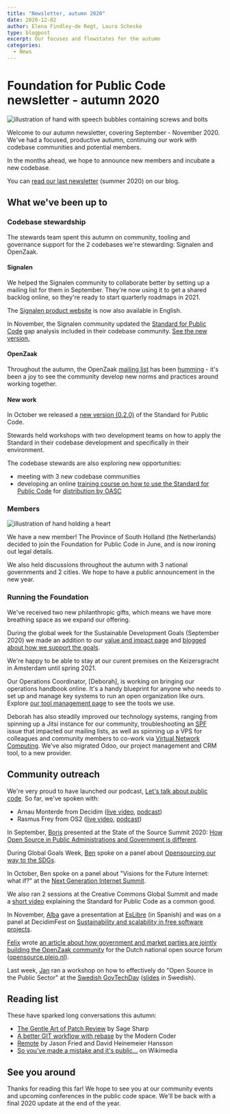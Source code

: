 ```yaml
---
title: "Newsletter, autumn 2020"
date: 2020-12-02
author: Elena Findley-de Regt, Laura Scheske
type: blogpost
excerpt: Our focuses and flowstates for the autumn
categories:
  - News
---
```



# Foundation for Public Code newsletter - autumn 2020

![illustration of hand with speech bubbles containing screws and bolts]({{site.url}}/assets/service-3.png)

Welcome to our autumn newsletter, covering September - November 2020. We've had a focused, productive autumn, continuing our work with codebase communities and potential members.

In the months ahead, we hope to announce new members and incubate a new codebase.

You can [read our last newsletter](https://blog.publiccode.net/news/2020/12/02/summer-2020-newsletter.html) (summer 2020) on our blog.

## What we've been up to

### Codebase stewardship

The stewards team spent this autumn on community, tooling and governance support for the 2 codebases we're stewarding: Signalen and OpenZaak.

#### Signalen

We helped the Signalen community to collaborate better by setting up a mailing list for them in September. They're now using it to get a shared backlog online, so they're ready to start quarterly roadmaps in 2021.

The [Signalen product website](https://signalen.org/en/) is now also available in English.

In November, the Signalen community updated the [Standard for Public Code](https://standard.publiccode.net/) gap analysis included in their codebase community. [See the new version.](https://github.com/Amsterdam/signals/blob/master/docs/topics/signalen-and-standard-for-public-code.md)

#### OpenZaak

Throughout the autumn, the OpenZaak [mailing list](https://lists.publiccode.net/mailman/postorius/lists/openzaak-discuss.lists.publiccode.net/) has been [humming](https://lists.publiccode.net/hyperkitty/hyperkitty/list/openzaak-discuss@lists.publiccode.net/) - it's been a joy to see the community develop new norms and practices around working together.

#### New work

In October we released a [new version (0.2.0)](https://github.com/publiccodenet/standard/releases/tag/0.2.0) of the Standard for Public Code.

Stewards held workshops with two development teams on how to apply the Standard in their codebase development and specifically in their environment.

The codebase stewards are also exploring new opportunities:

- meeting with 3 new codebase communities
- developing an online [training course on how to use the Standard for Public Code](https://github.com/publiccodenet/about/issues/792) for [distribution by OASC](https://oasc.learnworlds.com/)

### Members

![illustration of hand holding a heart]({{site.url}}/assets/trustworthy.png)

We have a new member! The Province of South Holland (the Netherlands) decided to join the Foundation for Public Code in June, and is now ironing out legal details.

We also held discussions throughout the autumn with 3 national governments and 2 cities. We hope to have a public announcement in the new year.

### Running the Foundation

We've received two new philanthropic gifts, which means we have more breathing space as we expand our offering.

During the global week for the Sustainable Development Goals (September 2020) we made an addition to our [value and impact page](https://about.publiccode.net/activities/value-and-impact/sustainable-development-goals.html) and [blogged about how we support the goals](https://blog.publiccode.net/policy/2020/10/02/we-support-the-sustainable-development-goals.html).

We're happy to be able to stay at our curent premises on the Keizersgracht in Amsterdam until spring 2021.

Our Operations Coordinator, [Deborah], is working on bringing our operations handbook online. It's a handy blueprint for anyone who needs to set up and manage key systems to run an open organization like ours. Explore  [our tool management page](https://about.publiccode.net/activities/tool-management/) to see the tools we use.

Deborah has also steadily improved our technology systems, ranging from spinning up a Jitsi instance for our community, troubleshooting an [SPF](https://en.wikipedia.org/wiki/Sender_Policy_Framework) issue that impacted our mailing lists, as well as spinning up a VPS for colleagues and community members to co-work via [Virtual Network Computing](https://en.wikipedia.org/wiki/Virtual_Network_Computing). We've also migrated Odoo, our project management and CRM tool, to a new provider.

## Community outreach

We're very proud to have launched our podcast, [Let's talk about public code](https://podcast.publiccode.net/). So far, we've spoken with:

- Arnau Monterde from Decidim ([live video](https://www.youtube.com/watch?v=MFAb8QaDXFY), [podcast](https://podcast.publiccode.net/e/lets-talk-about-public-code-1-arnau-monterde-decidim/))
- Rasmus Frey from OS2 ([live video](https://www.youtube.com/watch?v=fAkT9h4owhs), [podcast](https://podcast.publiccode.net/e/lets-talk-about-public-code-2-rasmus-frey-os2/))

In September, [Boris](https://publiccode.net/team/boris-van-hoytema.html) presented at the State of the Source Summit 2020: [How Open Source in Public Administrations and Government is different](https://www.youtube.com/watch?v=R7B2809l6EU).

During Global Goals Week, [Ben](https://publiccode.net/team/ben-cerveny.html) spoke on a panel about [Opensourcing our way to the SDGs](https://www.youtube.com/watch?v=FkeQzL5q5t4&list=PL_5ziu2gADmDcp_ER8x2rcT1HOBaIe5cl&index=4).

In October, Ben spoke on a panel about "Visions for the Future Internet: what if?" at the [Next Generation Internet Summit](https://www.youtube.com/watch?v=f0avTD7WR1U).

We also ran 2 sessions at the Creative Commons Global Summit and made a [short video](https://www.youtube.com/watch?v=QWt6vB-cipE) explaining the Standard for Public Code as a common good.

In November, [Alba](https://web.archive.org/web/20210225190155/https://publiccode.net/who-we-are/team/alba-roza.html) gave a presentation at [EsLibre](https://www.youtube.com/watch?v=iBi551I2E2c) (in Spanish) and was on a panel at DecidimFest on [Sustainability and scalability in free software projects](https://www.youtube.com/watch?v=v4rXEjJlm8Q&feature=youtu.be).

[Felix](https://web.archive.org/web/20210225192009/https://publiccode.net/who-we-are/team/felix-faassen.html) wrote [an article about how government and market parties are jointly building the OpenZaak community](https://opensource.pleio.nl/groups/view/57979222/open-source/blog/view/57979368/gemeenten-en-de-markt-bouwen-samen-de-openzaak-community) for the Dutch national open source forum ([opensource.pleio.nl](https://opensource.pleio.nl/)).

Last week, [Jan](https://publiccode.net/team/jan-ainali.html) ran a workshop on how to effectively do "Open Source in the Public Sector" at the [Swedish GovTechDay](https://www.govtechday.se/) ([slides](https://hackmd.io/@Ainali/H1EQUI99D#/) in Swedish).

## Reading list

These have sparked long conversations this autumn:

- [The Gentle Art of Patch Review](https://sage.thesharps.us/2014/09/01/the-gentle-art-of-patch-review/) by Sage Sharp
- [A better GIT workflow with rebase](https://www.themoderncoder.com/a-better-git-workflow-with-rebase/) by the Modern Coder
- [Remote](https://basecamp.com/books/remote) by Jason Fried and David Heinemeier Hansson
- [So you've made a mistake and it's public...](https://meta.wikimedia.org/wiki/Special:MyLanguage/So_you%27ve_made_a_mistake_and_it%27s_public...) on Wikimedia

## See you around

Thanks for reading this far! We hope to see you at our community events and upcoming conferences in the public code space. We'll be back with a final 2020 update at the end of the year.
